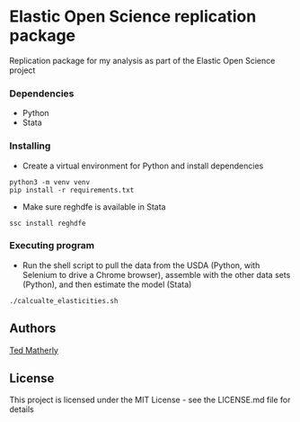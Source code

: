 # Elastic Open Science replication package

Replication package for my analysis as part of the Elastic Open Science project

### Dependencies

* Python
* Stata

### Installing

* Create a virtual environment for Python and install dependencies
```
python3 -m venv venv
pip install -r requirements.txt
```

* Make sure reghdfe is available in Stata
```
ssc install reghdfe
```

### Executing program

* Run the shell script to pull the data from the USDA (Python, with Selenium to drive a Chrome browser), assemble with the other data sets (Python), and then estimate the model (Stata)
```
./calcualte_elasticities.sh
```


## Authors

[Ted Matherly](https://www.tedmatherly.com)

## License

This project is licensed under the MIT License - see the LICENSE.md file for details

